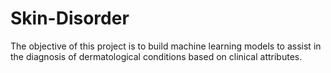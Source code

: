 # Skin-Disorder
The objective of this project is to build machine learning models to assist in the diagnosis of dermatological conditions based on clinical attributes.
